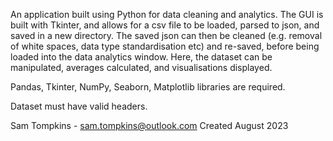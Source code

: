 An application built using Python for data cleaning and analytics. 
The GUI is built with Tkinter, and allows for a csv file to be loaded, 
parsed to json, and saved in a new directory. The saved json can then be 
cleaned (e.g. removal of white spaces, data type standardisation etc) and 
re-saved, before being loaded into the data analytics window. Here, the 
dataset can be manipulated, averages calculated, and visualisations displayed. 

Pandas, Tkinter, NumPy, Seaborn, Matplotlib libraries are required. 

Dataset must have valid headers.

Sam Tompkins - sam.tompkins@outlook.com
Created August 2023
